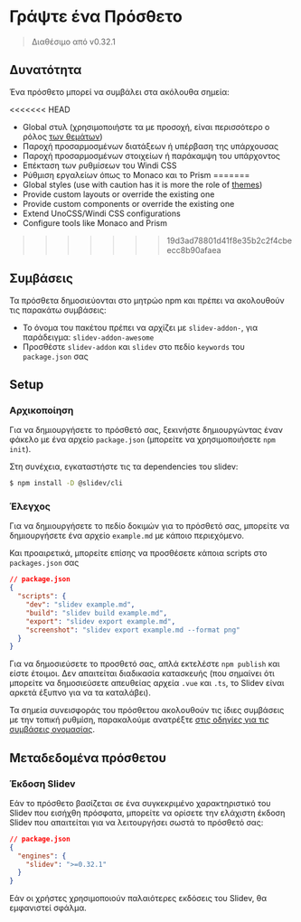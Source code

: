 # Γράψτε ένα Πρόσθετο

> Διαθέσιμο από v0.32.1

## Δυνατότητα

Ένα πρόσθετο μπορεί να συμβάλει στα ακόλουθα σημεία:

<<<<<<< HEAD
- Global στυλ (χρησιμοποιήστε τα με προσοχή, είναι περισσότερο ο ρόλος [των θεμάτων](/themes/use))
- Παροχή προσαρμοσμένων διατάξεων ή υπέρβαση της υπάρχουσας
- Παροχή προσαρμοσμένων στοιχείων ή παράκαμψη του υπάρχοντος
- Επέκταση των ρυθμίσεων του Windi CSS
- Ρύθμιση εργαλείων όπως το Monaco και το Prism
=======
- Global styles (use with caution has it is more the role of [themes](/themes/use))
- Provide custom layouts or override the existing one
- Provide custom components or override the existing one
- Extend UnoCSS/Windi CSS configurations
- Configure tools like Monaco and Prism
>>>>>>> 19d3ad78801d41f8e35b2c2f4cbeecc8b90afaea

## Συμβάσεις

Τα πρόσθετα δημοσιεύονται στο μητρώο npm και πρέπει να ακολουθούν τις παρακάτω συμβάσεις:

- Το όνομα του πακέτου πρέπει να αρχίζει με `slidev-addon-`, για παράδειγμα: `slidev-addon-awesome`
- Προσθέστε `slidev-addon` και `slidev` στο πεδίο `keywords` του `package.json` σας

## Setup

### Αρχικοποίηση

Για να δημιουργήσετε το πρόσθετό σας, ξεκινήστε δημιουργώντας έναν φάκελο με ένα αρχείο `package.json` (μπορείτε να χρησιμοποιήσετε `npm init`).

Στη συνέχεια, εγκαταστήστε τις τα dependencies του slidev:

```bash
$ npm install -D @slidev/cli
```

### Έλεγχος

Για να δημιουργήσετε το πεδίο δοκιμών για το πρόσθετό σας, μπορείτε να δημιουργήσετε ένα αρχείο `example.md` με κάποιο περιεχόμενο.

Και προαιρετικά, μπορείτε επίσης να προσθέσετε κάποια scripts στο `packages.json` σας

```json
// package.json
{
  "scripts": {
    "dev": "slidev example.md",
    "build": "slidev build example.md",
    "export": "slidev export example.md",
    "screenshot": "slidev export example.md --format png"
  }
}
```

Για να δημοσιεύσετε το προσθετό σας, απλά εκτελέστε `npm publish` και είστε έτοιμοι. Δεν απαιτείται διαδικασία κατασκευής (που σημαίνει ότι μπορείτε να δημοσιεύσετε απευθείας αρχεία `.vue` και `.ts`, το Slidev είναι αρκετά έξυπνο για να τα καταλάβει).

Τα σημεία συνεισφοράς του πρόσθετου ακολουθούν τις ίδιες συμβάσεις με την τοπική ρυθμίση, παρακαλούμε ανατρέξτε [στις οδηγίες για τις συμβάσεις ονομασίας](/custom/). 

## Μεταδεδομένα πρόσθετου

### Έκδοση Slidev

Εάν το πρόσθετο βασίζεται σε ένα συγκεκριμένο χαρακτηριστικό του Slidev που εισήχθη πρόσφατα, μπορείτε να ορίσετε την ελάχιστη έκδοση Slidev που απαιτείται για να λειτουργήσει σωστά το πρόσθετό σας:

```json
// package.json
{
  "engines": {
    "slidev": ">=0.32.1"
  }
}
```

Εάν οι χρήστες χρησιμοποιούν παλαιότερες εκδόσεις του Slidev, θα εμφανιστεί σφάλμα.
